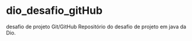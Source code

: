 # dio_desafio_gitHub
desafio de projeto Git/GitHub
Repositório do desafio de projeto em java da Dio.
